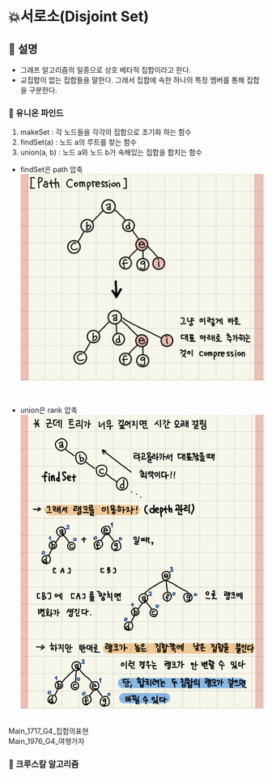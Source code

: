 # 💥서로소(Disjoint Set)
## 📘 설명
* 그래프 알고리즘의 일종으로 상호 베타적 집합이라고 한다.
* 교집합이 없는 집합들을 말한다. 그래서 집합에 속한 하나의 특정 멤버를 통해 집합을 구분한다.


### 📌 유니온 파인드
1. makeSet : 각 노드들을 각각의 집합으로 초기화 하는 함수
2. findSet(a) : 노드 a의 루트를 찾는 함수
3. union(a, b) : 노드 a와 노드 b가 속해있는 집합을 합치는 함수


* findSet은 path 압축
![유니온파인드](./img/path압축.jpg)
<br>

* union은 rank 압축
![유니온파인드](./img/rank압축.jpg)
<br><br>

Main_1717_G4_집합의표현<br>
Main_1976_G4_여행가자 

### 📌 크루스칼 알고리즘
